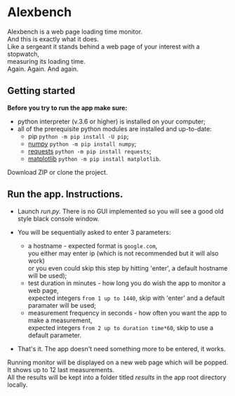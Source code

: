 Alexbench
=======
Alexbench is a web page loading time monitor.  
And this is exactly what it does.  
Like a sergeant it stands behind a web page of your interest with a stopwatch,  
measuring its loading time.  
Again. Again. And again.  
  
  
## Getting started   
**Before you try to run the app make sure:**  
* python interpreter (v.3.6 or higher) is installed on your computer;  
* all of the prerequisite python modules are installed and up-to-date:
    * pip `python -m pip install -U pip`;
    * [numpy](<http://www.numpy.org>) `python -m pip install numpy`;
    * [requests](<http://docs.python-requests.org/en/master/>) `python -m pip install requests`;
    * [matplotlib](<https://matplotlib.org/index.html>) `python -m pip install matplotlib`.  
    
Download ZIP or clone the project.  

## Run the app. Instructions.  
* Launch _run.py._ There is no GUI implemented so you will see a good old style black console window. 
* You will be sequentially asked to enter 3 parameters:  
    * a hostname - expected format is `google.com`,  
    you either may enter ip (which is not recommended but it will also work)  
    or you even could skip this step by hitting 'enter', a default hostname will be used);  
    * test duration in minutes - how long you do wish the app to monitor a web page,  
    expected integers `from 1 up to 1440`, skip with 'enter' and a default paramater will be used;  
    * measurement frequency in seconds - how often you want the app to make a measurement,  
    expected integers `from 2 up to duration time*60`, skip to use a default parameter.  
     
* That's it. The app doesn't need something more to be entered, it works.  

Running monitor will be displayed on a new web page which will be popped. It shows up to 12 last measurements.  
All the results will be kept into a folder titled _results_ in the app root directory locally.
